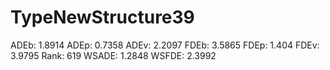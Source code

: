 # TypeNewStructure39

ADEb: 1.8914
ADEp: 0.7358
ADEv: 2.2097
FDEb: 3.5865
FDEp: 1.404
FDEv: 3.9795
Rank: 619
WSADE: 1.2848
WSFDE: 2.3992